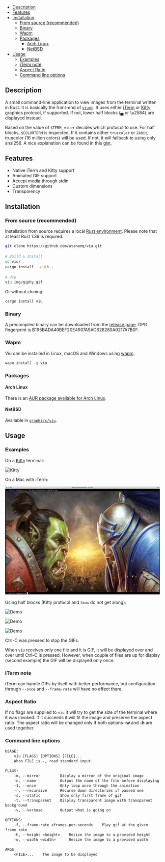 - [Description](#description)
- [Features](#features)
- [Installation](#installation)
  - [From source (recommended)](#from-source-recommended)
  - [Binary](#binary)
  - [Wapm](#wapm)
  - [Packages](#packages)
    - [Arch Linux](#arch-linux)
    - [NetBSD](#netbsd)
- [Usage](#usage)
  - [Examples](#examples)
  - [iTerm note](#iterm-note)
  - [Aspect Ratio](#aspect-ratio)
  - [Command line options](#command-line-options)

## Description
A small command-line application to view images from the terminal written in Rust. It is basically the
front-end of [`viuer`](https://github.com/atanunq/viuer). It uses either [iTerm](https://iterm2.com/documentation-images.html)
or [Kitty](https://sw.kovidgoyal.net/kitty/graphics-protocol.html) graphics protocol, if supported.
If not, lower half blocks (▄ or \u2584) are displayed instead.

Based on the value of `$TERM`, `viuer` decides which protocol to use. For half
blocks, `$COLORTERM` is inspected. If it contains either `truecolor` or `24bit`,
truecolor (16 million colors) will be used. If not, it will fallback to using only ansi256. A nice
explanation can be found in this [gist](https://gist.github.com/XVilka/8346728).


## Features
- Native iTerm and Kitty support
- Animated GIF support
- Accept media through stdin
- Custom dimensions
- Transparency

## Installation

### From source (recommended)

Installation from source requires a local [Rust environment](https://www.rust-lang.org/tools/install).
Please note that at least Rust 1.39 is required.

```bash
git clone https://github.com/atanunq/viu.git

# Build & Install
cd viu/
cargo install --path .

# Use
viu img/giphy.gif
```
Or without cloning:
```bash
cargo install viu
```
<!--
##### [WASI](https://github.com/wasmerio/wasmer)
First, you will need the WASI target installed in your Rust system:

```bash
rustup target add wasm32-wasi --toolchain nightly
```

Once WASI is available, you can build the WebAssembly binary by yourself with:

```bash
cargo +nightly build --release --target wasm32-wasi
```

This will create a new file located at `target/wasm32-wasi/release/viu.wasm`.

When the wasm file is created you can upload it to wapm or execute it with wasmer:

```bash
wapm publish
# OR
wasmer run  target/wasm32-wasi/release/viu.wasm --dir=. -- img/giphy.gif
```
-->
### Binary
A precompiled binary can be downloaded from the [release
page](https://www.github.com/atanunq/viu/releases/latest).
GPG fingerprint is B195BADA40BEF20E4907A5AC628280A0217A7B0F.

### Wapm

Viu can be installed in Linux, macOS and Windows using [wapm](https://wapm.io/):

```bash
wapm install -g viu
```

### Packages

#### Arch Linux
There is an [AUR package available for Arch Linux](https://aur.archlinux.org/packages/viu/).

#### NetBSD
Available in [`graphics/viu`](http://cdn.netbsd.org/pub/pkgsrc/current/pkgsrc/graphics/viu/README.html).

## Usage

### Examples
On a [Kitty](https://github.com/kovidgoyal/kitty) terminal:

![Kitty](img/kittydemo.gif)

On a Mac with iTerm:

![iTerm](img/iterm.png)


Using half blocks (Kitty protocol and `tmux` do not get along):

![Demo](img/demo.gif)


![Demo](img/gifdemo.gif)


![Demo](img/curldemo.gif)


Ctrl-C was pressed to stop the GIFs.


When `viu` receives only one file and it is GIF, it will be displayed over and over until Ctrl-C is
pressed. However, when couple of files are up for display (second example) the GIF will be displayed
only once.

### iTerm note
iTerm can handle GIFs by itself with better performance, but configuration through `--once`
and `--frame-rate` will have no effect there.

### Aspect Ratio
If no flags are supplied to `viu` it will try to get the size of the terminal where it was invoked.
If it succeeds it will fit the image and preserve the aspect ratio. The aspect ratio will be changed
only if both options **-w** and **-h** are used together.

### Command line options
```
USAGE:
    viu [FLAGS] [OPTIONS] [FILE]...
    When FILE is -, read standard input.

FLAGS:
    -m, --mirror         Display a mirror of the original image
    -n, --name           Output the name of the file before displaying
    -1, --once           Only loop once through the animation
    -r, --recursive      Recurse down directories if passed one
    -s, --static         Show only first frame of gif
    -t, --transparent    Display transparent image with transparent background
    -v, --verbose        Output what is going on

OPTIONS:
    -f, --frame-rate <frames-per-second>    Play gif at the given frame rate
    -h, --height <height>    Resize the image to a provided height
    -w, --width <width>      Resize the image to a provided width

ARGS:
    <FILE>...    The image to be displayed
```
